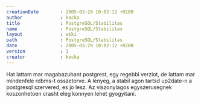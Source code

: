 ```yaml
---
creationDate        : 2005-03-29 10:02:12 +0200 
author              : kocka 
title               : PostgreSQL/Stabilitas 
name                : PostgreSQL/Stabilitas 
layout              : wiki 
path                : PostgreSQL/Stabilitas 
date                : 2005-03-29 10:02:12 +0200 
version             : 1 
creator             : kocka 
---
```

Hat lattam mar magabazuhant postgrest, egy regebbi verziot, de lattam mar mindenfele rdbms-t osszetorve. A lenyeg, a stabil agon tartsd up2date-n a postgresql szervered, es jo lesz. Az viszonylagos egyszerusegnek koszonhetoen crasht eleg konnyen lehet gyogyitani.
